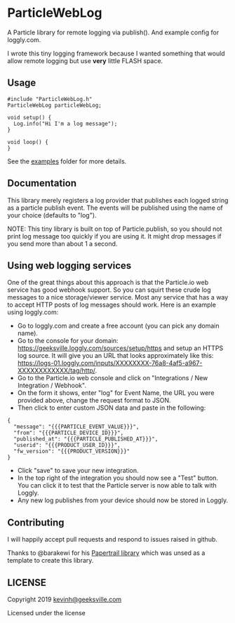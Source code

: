 # ParticleWebLog

A Particle library for remote logging via publish().  And example config
for loggly.com.

I wrote this tiny logging framework because I wanted something that would allow
remote logging but use **very** little FLASH space.

## Usage

```
#include "ParticleWebLog.h"
ParticleWebLog particleWebLog;

void setup() {
  Log.info("Hi I'm a log message");
}

void loop() {
}
```

See the [examples](examples) folder for more details.

## Documentation

This library merely registers a log provider that publishes each logged string
as a particle publish event.  The events will be published using the name of
your choice (defaults to "log").

NOTE: This tiny library is built on top of Particle.publish, so you should not
print log message too quickly if you are using it.  It might drop messages if
you send more than about 1 a second.

## Using web logging services

One of the great things about this approach is that the Particle.io web service
has good webhook support.  So you can squirt these crude log messages to a nice storage/viewer
service.  Most any service that has a way to accept HTTP posts of log messages should work.
Here is an example using loggly.com:

* Go to loggly.com and create a free account (you can pick any domain name).
* Go to the console for your domain: https://geeksville.loggly.com/sources/setup/https
and setup an HTTPS log source.  It will give you an URL that looks approximately
like this: https://logs-01.loggly.com/inputs/XXXXXXXX-76a8-4af5-a967-XXXXXXXXXXXX/tag/http/.
* Go to the Particle.io web console and click on "Integrations / New Integration / Webhook".
* On the form it shows, enter "log" for Event Name, the URL you were provided above, change the request format to
JSON.
* Then click to enter custom JSON data and paste in the following:
```
{
  "message": "{{{PARTICLE_EVENT_VALUE}}}",
  "from": "{{{PARTICLE_DEVICE_ID}}}",
  "published_at": "{{{PARTICLE_PUBLISHED_AT}}}",
  "userid": "{{{PRODUCT_USER_ID}}}",
  "fw_version": "{{{PRODUCT_VERSION}}}"
}
```
* Click "save" to save your new integration.
* In the top right of the integration you should now see a "Test" button.  You can
click it to test that the Particle server is now able to talk with Loggly.
* Any new log publishes from your device should now be stored in Loggly.

## Contributing

I will happily accept pull requests and respond to issues raised in github.

Thanks to @barakewi for his [Papertrail library](https://github.com/barakwei/ParticlePapertrail) which was unsed
as a template to create this library.

## LICENSE
Copyright 2019 kevinh@geeksville.com

Licensed under the <insert your choice of license here> license
